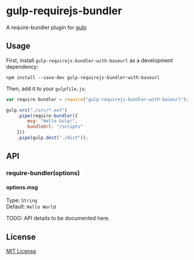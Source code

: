 # gulp-requirejs-bundler

A require-bundler plugin for [gulp](https://github.com/wearefractal/gulp)

## Usage

First, install `gulp-requirejs-bundler-with-baseurl` as a development dependency:

```shell
npm install --save-dev gulp-requirejs-bundler-with-baseurl
```

Then, add it to your `gulpfile.js`:

```javascript
var require-bundler = require("gulp-requirejs-bundler-with-baseurl");

gulp.src("./src/*.ext")
	.pipe(require-bundler({
		msg: "Hello Gulp!",
		bundleUrl: "/scripts"
	}))
	.pipe(gulp.dest("./dist"));
```

## API

### require-bundler(options)

#### options.msg
Type: `String`  
Default: `Hello World`

TODO: API details to be documented here.


## License

[MIT License](http://en.wikipedia.org/wiki/MIT_License)
